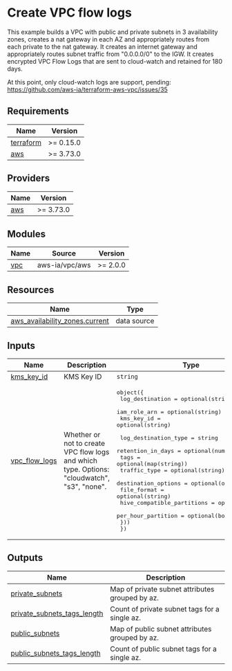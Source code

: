 <!-- BEGIN_TF_DOCS -->
# Create VPC flow logs

This example builds a VPC with public and private subnets in 3 availability zones, creates a nat gateway in each AZ and appropriately routes from each private to the nat gateway. It creates an internet gateway and appropriately routes subnet traffic from "0.0.0.0/0" to the IGW. It creates encrypted VPC Flow Logs that are sent to cloud-watch and retained for 180 days.

At this point, only cloud-watch logs are support, pending: https://github.com/aws-ia/terraform-aws-vpc/issues/35

## Requirements

| Name | Version |
|------|---------|
| <a name="requirement_terraform"></a> [terraform](#requirement\_terraform) | >= 0.15.0 |
| <a name="requirement_aws"></a> [aws](#requirement\_aws) | >= 3.73.0 |

## Providers

| Name | Version |
|------|---------|
| <a name="provider_aws"></a> [aws](#provider\_aws) | >= 3.73.0 |

## Modules

| Name | Source | Version |
|------|--------|---------|
| <a name="module_vpc"></a> [vpc](#module\_vpc) | aws-ia/vpc/aws | >= 2.0.0 |

## Resources

| Name | Type |
|------|------|
| [aws_availability_zones.current](https://registry.terraform.io/providers/hashicorp/aws/latest/docs/data-sources/availability_zones) | data source |

## Inputs

| Name | Description | Type | Default | Required |
|------|-------------|------|---------|:--------:|
| <a name="input_kms_key_id"></a> [kms\_key\_id](#input\_kms\_key\_id) | KMS Key ID | `string` | `null` | no |
| <a name="input_vpc_flow_logs"></a> [vpc\_flow\_logs](#input\_vpc\_flow\_logs) | Whether or not to create VPC flow logs and which type. Options: "cloudwatch", "s3", "none". | <pre>object({<br>    log_destination = optional(string)<br>    iam_role_arn    = optional(string)<br>    kms_key_id      = optional(string)<br><br>    log_destination_type = string<br>    retention_in_days    = optional(number)<br>    tags                 = optional(map(string))<br>    traffic_type         = optional(string)<br>    destination_options = optional(object({<br>      file_format                = optional(string)<br>      hive_compatible_partitions = optional(bool)<br>      per_hour_partition         = optional(bool)<br>    }))<br>  })</pre> | <pre>{<br>  "kms_key_id": null,<br>  "log_destination_type": "s3",<br>  "retention_in_days": null<br>}</pre> | no |

## Outputs

| Name | Description |
|------|-------------|
| <a name="output_private_subnets"></a> [private\_subnets](#output\_private\_subnets) | Map of private subnet attributes grouped by az. |
| <a name="output_private_subnets_tags_length"></a> [private\_subnets\_tags\_length](#output\_private\_subnets\_tags\_length) | Count of private subnet tags for a single az. |
| <a name="output_public_subnets"></a> [public\_subnets](#output\_public\_subnets) | Map of public subnet attributes grouped by az. |
| <a name="output_public_subnets_tags_length"></a> [public\_subnets\_tags\_length](#output\_public\_subnets\_tags\_length) | Count of public subnet tags for a single az. |
<!-- END_TF_DOCS -->